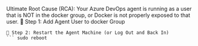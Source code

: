Ultimate Root Cause (RCA):
Your Azure DevOps agent is running as a user that is NOT in the docker group, or Docker is not properly exposed to that user.
🔁 Step 1: Add Agent User to docker Group
``` sudo usermod -aG docker azadmin
🔄 Step 2: Restart the Agent Machine (or Log Out and Back In)
``` sudo reboot
